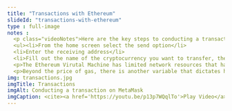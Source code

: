 ```yaml
--- 
title: "Transactions with Ethereum"
slideId: "transactions-with-ethereum"
type : full-image     
notes : 
  <p class="videoNotes">Here are the key steps to conducting a transaction on MetaMask. First, make sure you are on the Ethereum mainnet. This option can be found next to your account icon. The other networks act as sandboxes where people can test their dApps without transferring real value.</p>
  <ul><li>From the home screen select the send option</li>
  <li>Enter the receiving address</li>
  <li>Fill out the name of the cryptocurrency you want to transfer, the amount you want to send, and your gas price</li></ul>
  <p>The Ethereum Virutal Machine has limited network resources that have to be allocated properly. One way to do that is through fees, the method that the Bitcoin network uses to create a monetary disincentive for those who are looking to clog the blockchain by spamming it with transactions. Ethereum uses a fee mechanism known as gas, which functions slightly differently than Bitcoin fees, yet has the same general goal of preserving account resources. The price of gas is set based on the supply and demand of transactions, specifically finding the required gas price that the miners are collecting. This data is available publicly and can indicate times when the blockchain is busy or does not have a lot of network traffic. The goal is to find the gas price that is needed to power the EVM at that specific time. While Bitcoin fees are determined by the amount of data being transferred, gas prices are determined by the amount of effort required by the EVM in order to complete that operation. Gas is priced in ether and is the only asset that can be used to purchase gas. Basically, you need ether to utilize the network.</p>
  <p>Beyond the price of gas, there is another variable that dictates how fast your transaction will be mined. Gas limit is the maximum amount of gas you are willing to spend on one transaction. If the transaction is set to exceed the gas limit you have specified, the transaction will not go through. This is used to help users avoid accidental exorbitant gas expenditures. MetaMask will let you pick from some suggested gas prices, or you can manually enter a gas price along with a gas limit. These act as parameters for your transaction.</p>
img: transactions.jpg
imgTitle: Transactions
imgAlt: Conducting a transaction on MetaMask
imgCaption: <cite><a href='https://youtu.be/p13p7WQqlTo'>Play Video</a></cite>
---
```

